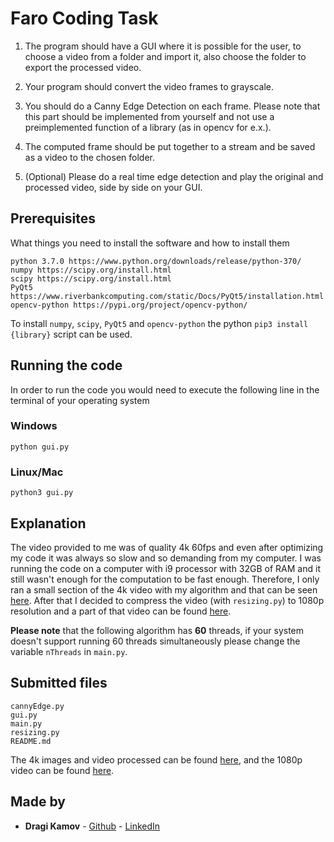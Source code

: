 # Faro Coding Task

1. The program should have a GUI where it is possible for the user, to choose a video from a folder and import it, also choose the folder to export the processed video.

2. Your program should convert the video frames to grayscale.

3. You should do a Canny Edge Detection on each frame. Please note that this part should be implemented from yourself and not use a preimplemented function of a library (as in opencv for e.x.).

4. The computed frame should be put together to a stream and be saved as a video to the chosen folder.

5. (Optional) Please do a real time edge detection and play the original and processed video, side by side on your GUI.

## Prerequisites

What things you need to install the software and how to install them

```
python 3.7.0 https://www.python.org/downloads/release/python-370/
numpy https://scipy.org/install.html
scipy https://scipy.org/install.html
PyQt5 https://www.riverbankcomputing.com/static/Docs/PyQt5/installation.html
opencv-python https://pypi.org/project/opencv-python/
```

To install `numpy`, `scipy`, `PyQt5` and `opencv-python` the python `pip3 install {library}` script can be used.

## Running the code

In order to run the code you would need to execute the following line in the terminal of your operating system

### Windows

```
python gui.py
```

### Linux/Mac

```
python3 gui.py
```

## Explanation

The video provided to me was of quality 4k 60fps and even after optimizing my code it was always so slow and so demanding from my computer. I was running the code on a computer with i9 processor with 32GB of RAM and it still wasn't enough for the computation to be fast enough. Therefore, I only ran a small section of the 4k video with my algorithm and that can be seen [here](). After that I decided to compress the video (with `resizing.py`) to 1080p resolution and a part of that video can be found [here]().  

**Please note** that the following algorithm has **60** threads, if your system doesn't support running 60 threads simultaneously please change the variable `nThreads` in `main.py`.

## Submitted files

```
cannyEdge.py
gui.py
main.py
resizing.py
README.md
```

The 4k images and video processed can be found [here](), and the 1080p video can be found [here]().

## Made by

* **Dragi Kamov** - [Github](https://github.com/dragikamov) - [LinkedIn](https://www.linkedin.com/in/dragikamov)
